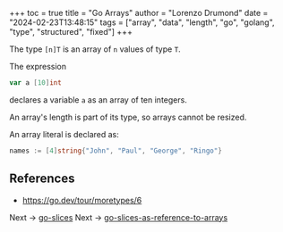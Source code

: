 +++
toc = true
title = "Go Arrays"
author = "Lorenzo Drumond"
date = "2024-02-23T13:48:15"
tags = ["array",  "data",  "length",  "go",  "golang",  "type",  "structured",  "fixed"]
+++


The type `[n]T` is an array of `n` values of type `T`.

The expression

```go
var a [10]int
```

declares a variable `a` as an array of ten integers.

An array's length is part of its type, so arrays cannot be resized.

An array literal is declared as:
```go
names := [4]string{"John", "Paul", "George", "Ringo"}
```

## References
- https://go.dev/tour/moretypes/6

Next -> [go-slices](/wiki/go-slices/)
Next -> [go-slices-as-reference-to-arrays](/wiki/go-slices-as-reference-to-arrays/)
